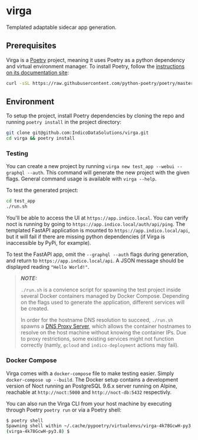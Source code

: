 # virga

Templated adaptable sidecar app generation.

## Prerequisites

Virga is a [Poetry](https://python-poetry.org/) project, meaning it uses Poetry as a python dependency and virtual environment manager. To install Poetry, follow the [instructions on its documentation site](https://python-poetry.org/docs/):

```sh
curl -sSL https://raw.githubusercontent.com/python-poetry/poetry/master/get-poetry.py | python -
```

## Environment

To setup the project, install Poetry dependencies by cloning the repo and running `poetry install` in the project directory:

```sh
git clone git@github.com:IndicoDataSolutions/virga.git
cd virga && poetry install
```

### Testing

You can create a new project by running `virga new test_app --webui --graphql --auth`. This command will generate the new project with the given flags. General command usage is available with `virga --help`.

To test the generated project:

```sh
cd test_app
./run.sh
```

You'll be able to access the UI at `https://app.indico.local`. You can verify noct is running by going to `https://app.indico.local/auth/api/ping`. The templated FastAPI application is mounted to `https://app.indico.local/api`, but it will fail if there are missing python dependencies (if Virga is inaccessible by PyPi, for example).

To test the FastAPI app, omit the `--graphql --auth` flags during generation, and return to `https://app.indico.local/api`. A JSON message should be displayed reading `"Hello World!"`.

> _**NOTE:**_
>
> `./run.sh` is a convience script for spawning the test project inside several Docker containers managed by Docker Compose. Depending on the flags used to generate the application, different services will be created.
>
> In order for the hostname DNS resolution to succeed, `./run.sh` spawns a [DNS Proxy Server](https://mageddo.github.io/dns-proxy-server/latest/en/), which allows the container hostnames to resolve on the host machine without knowing the container IPs. Due to proxy restrictions, some existing services might not function correctly (namly, `gcloud` and `indico-deployment` actions may fail).

### Docker Compose

Virga comes with a `docker-compose` file to make testing easier. Simply `docker-compose up --build`. The Docker setup contains a development version of Noct running an PostgreSQL 9.6.x server running on Alpine, reachable at `http://noct:5000` and `http://noct-db:5432` respectivly.

You can also run the Virga CLI from your host machine by executing through Poetry `poetry run` or via a Poetry shell:

```sh
$ poetry shell
Spawning shell within ~/.cache/pypoetry/virtualenvs/virga-4k78GcwH-py3.8
(virga-4k78GcwH-py3.8) $ 
```
